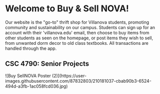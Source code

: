 <h1>Welcome to Buy & Sell NOVA!</h1>

Our website is the "go-to" thrift shop for Villanova students, promoting community and sustainability on our campus. Students can sign up for an account with their 'villanova.edu' email, then choose to buy items from other students as seen on the homepage, or post items they wish to sell, from unwanted dorm decor to old class textbooks. All transactions are handled through the app. 

<h2> CSC 4790: Senior Projects </h2>
![Buy SellNOVA Poster (2)](https://user-images.githubusercontent.com/87832803/210181037-cbab90b3-6524-494d-a3fb-1ac058fcd036.jpg)
